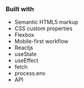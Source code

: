 ### Built with

- Semantic HTML5 markup
- CSS custom properties
- Flexbox
- Mobile-first workflow
- Reactjs
- useState
- useEffect
- fetch
- process.env
- API 